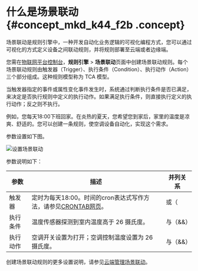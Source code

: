 # 什么是场景联动 {#concept_mkd_k44_f2b .concept}

场景联动是规则引擎中，一种开发自动化业务逻辑的可视化编程方式，您可以通过可视化的方式定义设备之间联动规则，并将规则部署至云端或者边缘端。

您需在[物联网平台控制台](https://iot.console.aliyun.com/)，**规则引擎** \> **场景联动**页面中创建场景联动规则。每个场景联动规则由触发器（Trigger）、执行条件（Condition）、执行动作（Action）三个部分组成。这种规则模型称为 TCA 模型。

当触发器指定的事件或属性变化事件发生时，系统通过判断执行条件是否已满足，来决定是否执行规则中定义的执行动作。如果满足执行条件，则直接执行定义的执行动作；反之则不执行。

例如，您每天18:00下班回家。在炎热的夏天，您希望您到家后，家里的温度是凉爽、舒适的。您可以创建一条规则，使空调设备自动化，实现这个需求。

参数设置如下图。

![设置场景联动](http://static-aliyun-doc.oss-cn-hangzhou.aliyuncs.com/assets/img/15098/15680802466486_zh-CN.png)

参数说明如下：

|参数|描述|并列关系|
|--|--|----|
|触发器|定时为每天18:00。时间的cron表达式写作方法，请参见[CRONTAB网页](http://crontab.org/)。|或（||）|
|执行条件|温度传感器探测到室内温度高于 26 摄氏度。|与（&&）|
|执行动作|空调开关设置为打开；空调控制温度设置为 26 摄氏度。|与（&&）|

创建场景联动规则的更多设置说明，请参见[云端管理场景联动](cn.zh-CN/用户指南/场景联动/云端场景联动.md#)。

